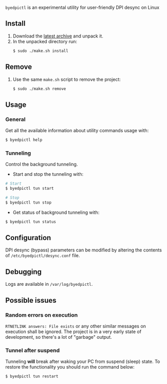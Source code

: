 `byedpictl` is an experimental utility for user-friendly DPI desync on Linux


## Install
1. Download the [latest
   archive](https://github.com/maximilionus/byedpictl/archive/refs/heads/master.zip)
   and unpack it.
2. In the unpacked directory run:
   ```sh
   $ sudo ./make.sh install
   ```

## Remove
1. Use the same `make.sh` script to remove the project:
   ```sh
   $ sudo ./make.sh remove
   ```

## Usage
### General
Get all the available information about utility commands usage with:
```sh
$ byedpictl help
```

### Tunneling
Control the background tunneling.

- Start and stop the tunneling with:
```sh
# Start
$ byedpictl tun start

# Stop
$ byedpictl tun stop
```

- Get status of background tunneling with:
```sh
$ byedpictl tun status
```


## Configuration
DPI desync (bypass) parameters can be modified by altering the contents of
`/etc/byedpictl/desync.conf` file.


## Debugging
Logs are available in `/var/log/byedpictl`.


## Possible issues
### Random errors on execution
`RTNETLINK answers: File exists` or any other similar messages on execution
shall be ignored. The project is in a very early state of development, so
there's a lot of "garbage" output.


### Tunnel after suspend
Tunneling **will** break after waking your PC from suspend (sleep) state. To
restore the functionality you should run the command below:
```sh
$ byedpictl tun restart
```

